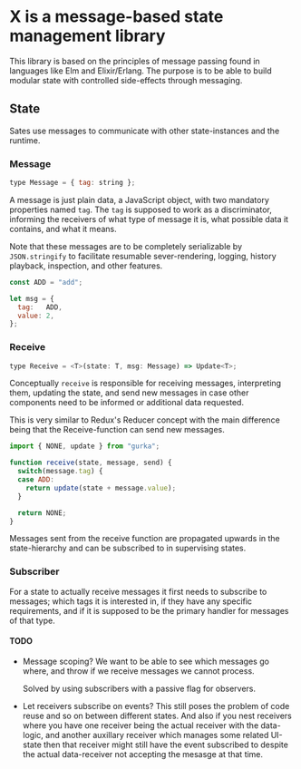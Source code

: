 
# X is a message-based state management library

This library is based on the principles of message passing found in languages
like Elm and Elixir/Erlang. The purpose is to be able to build modular state
with controlled side-effects through messaging.

## State

Sates use messages to communicate with other state-instances and the runtime.

### Message

```javascript
type Message = { tag: string };
```

A message is just plain data, a JavaScript object, with two mandatory properties
named `tag`. The `tag` is supposed to work as a discriminator, informing the
receivers of what type of message it is, what possible data it contains, and
what it means.

Note that these messages are to be completely serializable by `JSON.stringify`
to facilitate resumable sever-rendering, logging, history playback, inspection,
and other features.

```javascript
const ADD = "add";

let msg = {
  tag:   ADD,
  value: 2,
};
```

### Receive

```javascript
type Receive = <T>(state: T, msg: Message) => Update<T>;
```

Conceptually `receive` is responsible for receiving messages, interpreting
them, updating the state, and send new messages in case other components need
to be informed or additional data requested.

This is very similar to Redux's Reducer concept with the main difference
being that the Receive-function can send new messages.

```javascript
import { NONE, update } from "gurka";

function receive(state, message, send) {
  switch(message.tag) {
  case ADD:
    return update(state + message.value);
  }

  return NONE;
}
```

Messages sent from the receive function are propagated upwards in the
state-hierarchy and can be subscribed to in supervising states.

### Subscriber

For a state to actually receive messages it first needs to subscribe to
messages; which tags it is interested in, if they have any specific
requirements, and if it is supposed to be the primary handler for messages
of that type.

#### TODO

* Message scoping? We want to be able to see which messages go where, and throw
  if we receive messages we cannot process.

  Solved by using subscribers with a passive flag for observers.

* Let receivers subscribe on events? This still poses the problem of code reuse
  and so on between different states. And also if you nest receivers where you
  have one receiver being the actual receiver with the data-logic, and another
  auxillary receiver which manages some related UI-state then that receiver
  might still have the event subscribed to despite the actual data-receiver
  not accepting the mesasge at that time.
